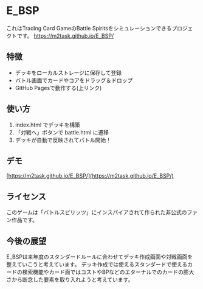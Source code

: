 # E_BSP

これはTrading Card GameのBattle Spiritsをシミュレーションできるプロジェクトです。
https://m2task.github.io/E_BSP/
## 特徴
- デッキをローカルストレージに保存して登録
- バトル画面でカードやコアをドラッグ＆ドロップ
- GitHub Pagesで動作する(上リンク)

## 使い方
1. index.html でデッキを構築
2. 「対戦へ」ボタンで battle.html に遷移
3. デッキが自動で反映されてバトル開始！

## デモ
[https://m2task.github.io/E_BSP/](https://m2task.github.io/E_BSP/)

## ライセンス
このゲームは「バトルスピリッツ」にインスパイアされて作られた非公式のファン作品です。

## 今後の展望
E_BSPは来年度のスタンダードルールに合わせてデッキ作成画面や対戦画面を整えていこうと考えています。
デッキ作成では使えるスタンダードで使えるカードの検索機能やカード面ではコストやBPなどのエターナルでのカードの膨大さから断念した要素を取り入れようと考えています。

